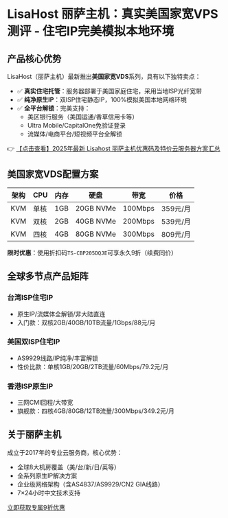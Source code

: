 # LisaHost 丽萨主机：真实美国家宽VPS测评 - 住宅IP完美模拟本地环境

## 产品核心优势
LisaHost（丽萨主机）最新推出**美国家宽VDS**系列，具有以下独特卖点：
- ✅ **真实住宅托管**：服务器部署于美国家庭住宅，采用当地ISP光纤宽带
- ✅ **纯净原生IP**：双ISP住宅静态IP，100%模拟美国本地网络环境
- ✅ **全平台解锁**：完美支持：
  - 美区银行服务（美国运通/香草信用卡等）
  - Ultra Mobile/CapitalOne免验证登录
  - 流媒体/电商平台/短视频平台全解锁

👉 [【点击查看】2025年最新 Lisahost 丽萨主机优惠码及特价云服务器方案汇总](https://bit.ly/lisazhuji)

## 美国家宽VDS配置方案
| 架构 | CPU   | 内存 | 硬盘       | 带宽   | 价格      |
|------|-------|------|------------|--------|-----------|
| KVM  | 单核  | 1GB  | 20GB NVMe | 100Mbps | 359元/月 |
| KVM  | 双核  | 2GB  | 40GB NVMe | 200Mbps | 539元/月 |
| KVM  | 四核  | 4GB  | 80GB NVMe | 300Mbps | 809元/月 |

**限时优惠**：使用折扣码`TS-CBP205DQJE`可享永久9折（续费同价）

## 全球多节点产品矩阵
### 台湾ISP住宅IP
- 原生IP/流媒体全解锁/非大陆直连
- 入门款：双核2GB/40GB/10TB流量/1Gbps/88元/月

### 美国双ISP住宅IP
- AS9929线路/IP纯净/丰富解锁
- 性价比款：单核1GB/20GB/2TB流量/60Mbps/79.2元/月

### 香港ISP原生IP
- 三网CMI回程/大带宽
- 旗舰款：四核4GB/80GB/12TB流量/300Mbps/349.2元/月

## 关于丽萨主机
成立于2017年的专业云服务商，核心优势：
- 全球8大机房覆盖（美/台/新/日/英等）
- 全系列原生IP解决方案
- 企业级网络架构（含AS4837/AS9929/CN2 GIA线路）
- 7×24小时中文技术支持

[立即获取专属9折优惠](https://bit.ly/lisazhuji)